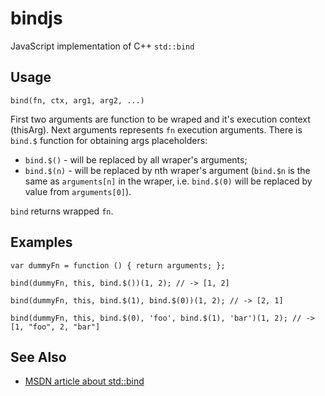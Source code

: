 bindjs
======

JavaScript implementation of C++ `std::bind`

Usage
-----

    bind(fn, ctx, arg1, arg2, ...)

First two arguments are function to be wraped and it's execution context (thisArg). Next arguments represents `fn` execution arguments. There is `bind.$` function for obtaining args placeholders:

* `bind.$()` - will be replaced by all wraper's arguments;
* `bind.$(n)` - will be replaced by nth wraper's argument (`bind.$n` is the same as `arguments[n]` in the wraper, i.e. `bind.$(0)` will be replaced by value from `arguments[0]`).

`bind` returns wrapped `fn`.

Examples
--------

    var dummyFn = function () { return arguments; };

    bind(dummyFn, this, bind.$())(1, 2); // -> [1, 2]

    bind(dummyFn, this, bind.$(1), bind.$(0))(1, 2); // -> [2, 1]

    bind(dummyFn, this, bind.$(0), 'foo', bind.$(1), 'bar')(1, 2); // -> [1, "foo", 2, "bar"]

See Also
--------

* [MSDN article about std::bind](http://msdn.microsoft.com/en-us/library/bb982702.aspx)

